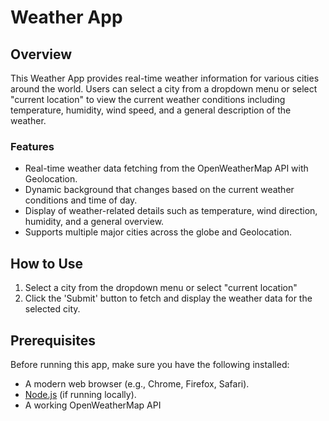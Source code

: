 # Weather App

## Overview
This Weather App provides real-time weather information for various cities around the world. Users can select a city from a dropdown menu or select "current location" to view the current weather conditions including temperature, humidity, wind speed, and a general description of the weather.

### Features
- Real-time weather data fetching from the OpenWeatherMap API with Geolocation.
- Dynamic background that changes based on the current weather conditions and time of day.
- Display of weather-related details such as temperature, wind direction, humidity, and a general overview.
- Supports multiple major cities across the globe and Geolocation.

## How to Use
1. Select a city from the dropdown menu or select "current location"
2. Click the 'Submit' button to fetch and display the weather data for the selected city.

## Prerequisites
Before running this app, make sure you have the following installed:
- A modern web browser (e.g., Chrome, Firefox, Safari).
- [Node.js](https://nodejs.org/) (if running locally).
- A working OpenWeatherMap API
